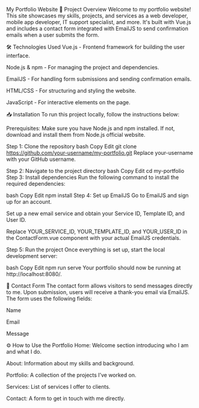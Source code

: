My Portfolio Website
🚀 Project Overview
Welcome to my portfolio website! This site showcases my skills, projects, and services as a web developer, mobile app developer, IT support specialist, and more. It's built with Vue.js and includes a contact form integrated with EmailJS to send confirmation emails when a user submits the form.

🛠️ Technologies Used
Vue.js - Frontend framework for building the user interface.

Node.js & npm - For managing the project and dependencies.

EmailJS - For handling form submissions and sending confirmation emails.

HTML/CSS - For structuring and styling the website.

JavaScript - For interactive elements on the page.

📥 Installation
To run this project locally, follow the instructions below:

Prerequisites:
Make sure you have Node.js and npm installed. If not, download and install them from Node.js official website.

Step 1: Clone the repository
bash
Copy
Edit
git clone https://github.com/your-username/my-portfolio.git
Replace your-username with your GitHub username.

Step 2: Navigate to the project directory
bash
Copy
Edit
cd my-portfolio
Step 3: Install dependencies
Run the following command to install the required dependencies:

bash
Copy
Edit
npm install
Step 4: Set up EmailJS
Go to EmailJS and sign up for an account.

Set up a new email service and obtain your Service ID, Template ID, and User ID.

Replace YOUR_SERVICE_ID, YOUR_TEMPLATE_ID, and YOUR_USER_ID in the ContactForm.vue component with your actual EmailJS credentials.

Step 5: Run the project
Once everything is set up, start the local development server:

bash
Copy
Edit
npm run serve
Your portfolio should now be running at http://localhost:8080/.

💌 Contact Form
The contact form allows visitors to send messages directly to me. Upon submission, users will receive a thank-you email via EmailJS. The form uses the following fields:

Name

Email

Message

⚙️ How to Use the Portfolio
Home: Welcome section introducing who I am and what I do.

About: Information about my skills and background.

Portfolio: A collection of the projects I’ve worked on.

Services: List of services I offer to clients.

Contact: A form to get in touch with me directly.